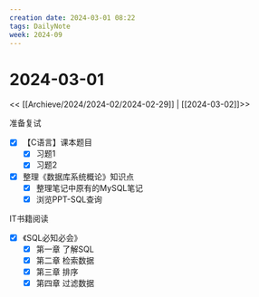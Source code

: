 ```yaml
---
creation date: 2024-03-01 08:22
tags: DailyNote
week: 2024-09
---
```


# 2024-03-01

<< [[Archieve/2024/2024-02/2024-02-29]] | [[2024-03-02]]>>

准备复试
- [x] 【C语言】课本题目
	- [x] 习题1
	- [x] 习题2
- [x] 整理《数据库系统概论》知识点
	- [x] 整理笔记中原有的MySQL笔记
	- [x] 浏览PPT-SQL查询

IT书籍阅读
- [x] 《SQL必知必会》
	- [x] 第一章 了解SQL
	- [x] 第二章 检索数据
	- [x] 第三章 排序
	- [x] 第四章 过滤数据
